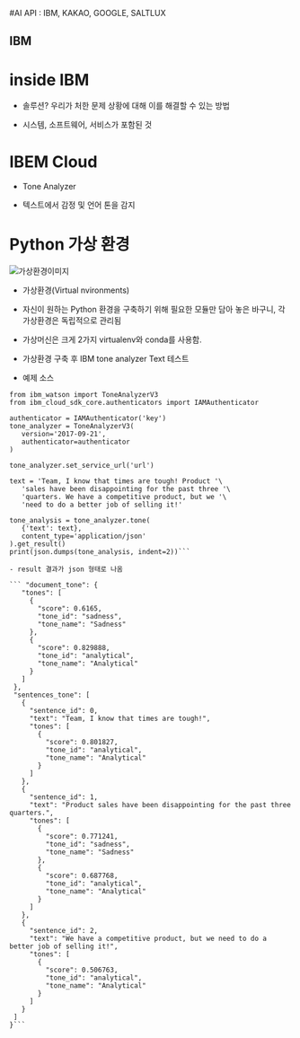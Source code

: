
#AI API : IBM, KAKAO, GOOGLE, SALTLUX

## IBM

# inside IBM

- 솔루션? 우리가 처한 문제 상황에 대해 이를 해결할 수 있는 방법

- 시스템, 소프트웨어, 서비스가 포함된 것

# IBEM Cloud

 - Tone Analyzer
 
 - 텍스트에서 감정 및 언어 톤을 감지
 
 
 
 # Python 가상 환경 
 
 ![가상환경이미지](https://miro.medium.com/max/960/1*1YLROYjbje6dPoqM8M3L9w.png)
 
 - 가상환경(Virtual nvironments)
 
 - 자신이 원하는 Python 환경을 구축하기 위해 필요한 모듈만 담아 놓은 바구니, 각 가상환경은 독립적으로 관리됨
 
 - 가상머신은 크게 2가지 virtualenv와 conda를 사용함. 
 
 
 - 가상환경 구축 후 IBM tone analyzer Text 테스트 
 
 - 예제 소스 
 
 ``` import json
from ibm_watson import ToneAnalyzerV3
from ibm_cloud_sdk_core.authenticators import IAMAuthenticator

authenticator = IAMAuthenticator('key')
tone_analyzer = ToneAnalyzerV3(
    version='2017-09-21',
    authenticator=authenticator
)

tone_analyzer.set_service_url('url')

text = 'Team, I know that times are tough! Product '\
    'sales have been disappointing for the past three '\
    'quarters. We have a competitive product, but we '\
    'need to do a better job of selling it!'

tone_analysis = tone_analyzer.tone(
    {'text': text},
    content_type='application/json'
).get_result()
print(json.dumps(tone_analysis, indent=2))```

- result 결과가 json 형태로 나옴 

``` "document_tone": {
    "tones": [
      {
        "score": 0.6165,
        "tone_id": "sadness",
        "tone_name": "Sadness"
      },
      {
        "score": 0.829888,
        "tone_id": "analytical",
        "tone_name": "Analytical"
      }
    ]
  },
  "sentences_tone": [
    {
      "sentence_id": 0,
      "text": "Team, I know that times are tough!",
      "tones": [
        {
          "score": 0.801827,
          "tone_id": "analytical",
          "tone_name": "Analytical"
        }
      ]
    },
    {
      "sentence_id": 1,
      "text": "Product sales have been disappointing for the past three quarters.",
      "tones": [
        {
          "score": 0.771241,
          "tone_id": "sadness",
          "tone_name": "Sadness"
        },
        {
          "score": 0.687768,
          "tone_id": "analytical",
          "tone_name": "Analytical"
        }
      ]
    },
    {
      "sentence_id": 2,
      "text": "We have a competitive product, but we need to do a better job of selling it!",
      "tones": [
        {
          "score": 0.506763,
          "tone_id": "analytical",
          "tone_name": "Analytical"
        }
      ]
    }
  ]
}```






